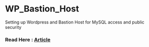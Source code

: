 # WP_Bastion_Host
Setting up Wordpress and Bastion Host for MySQL access and public security

### Read Here : [Article](https://medium.com/@mohitsingh.it5/hosting-wordpress-application-on-aws-introducing-nat-gateway-and-bastion-host-7ae07f1a2cb0)
